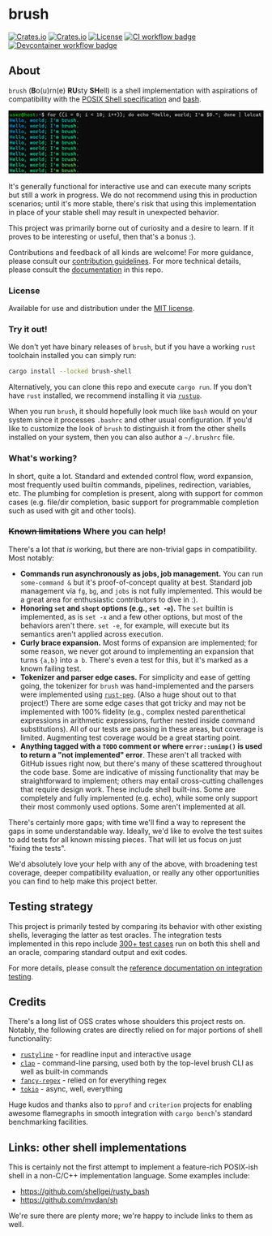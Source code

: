 # brush

[![Crates.io](https://img.shields.io/crates/v/brush-shell?style=flat-square)](https://crates.io/crates/brush-shell)
[![Crates.io](https://img.shields.io/crates/d/brush-shell?style=flat-square)](https://crates.io/crates/brush-shell)
[![License](https://img.shields.io/badge/license-MIT-blue?style=flat-square)](LICENSE)
[![CI workflow badge](https://github.com/reubeno/brush/actions/workflows/ci.yaml/badge.svg)](https://github.com/reubeno/brush/actions/workflows/ci.yaml)
[![Devcontainer workflow badge](https://github.com/reubeno/brush/actions/workflows/devcontainer.yaml/badge.svg)](https://github.com/reubeno/brush/actions/workflows/devcontainer.yaml)

## About

`brush` (**B**o(u)rn(e) **RU**sty **SH**ell) is a shell implementation with aspirations of compatibility with the [POSIX Shell specification](https://pubs.opengroup.org/onlinepubs/9699919799/utilities/V3_chap02.html) and [bash](https://www.gnu.org/software/bash/).

![screenshot](./docs/extras/brush-screenshot.png)

It's generally functional for interactive use and can execute many scripts but still a work in progress. We do not recommend using this in production scenarios; until it's more stable, there's risk that using this implementation in place of your stable shell may result in unexpected behavior.

This project was primarily borne out of curiosity and a desire to learn. If it proves to be interesting or useful, then that's a bonus :).

Contributions and feedback of all kinds are welcome! For more guidance, please consult our [contribution guidelines](CONTRIBUTING.md). For more technical details, please consult the [documentation](docs/README.md) in this repo.

### License

Available for use and distribution under the [MIT license](LICENSE).

### Try it out!

We don't yet have binary releases of `brush`, but if you have a working `rust` toolchain installed you can simply run:

```bash
cargo install --locked brush-shell
```

Alternatively, you can clone this repo and execute `cargo run`. If you don't have `rust` installed, we recommend installing it via [`rustup`](https://rustup.rs/).

When you run `brush`, it should hopefully look much like `bash` would on your system since it processes `.bashrc` and other usual configuration. If you'd like to customize the look of `brush` to distinguish it from the other shells installed on your system, then you can also author a `~/.brushrc` file.

### What's working?

In short, quite a lot. Standard and extended control flow, word expansion, most frequently used builtin commands, pipelines, redirection, variables, etc. The plumbing for completion is present, along with support for common cases (e.g. file/dir completion, basic support for programmable completion such as used with git and other tools). 

### <strike>Known limitations</strike> Where you can help!

There's a lot that *is* working, but there are non-trivial gaps in compatibility. Most notably:

* **Commands run asynchronously as jobs, job management.**
  You can run `some-command &` but it's proof-of-concept quality at best. Standard job management via `fg`, `bg`, and `jobs` is not fully implemented. This would be a great area for enthusiastic contributors to dive in :).
* **Honoring `set` and `shopt` options (e.g., `set -e`).**
  The `set` builtin is implemented, as is `set -x` and a few other options, but most of the behaviors aren't there. `set -e`, for example, will execute but its semantics aren't applied across execution.
* **Curly brace expansion.**
  Most forms of expansion are implemented; for some reason, we never got around to implementing an expansion that turns `{a,b}` into `a b`. There's even a test for this, but it's marked as a known failing test.
* **Tokenizer and parser edge cases.**
  For simplicity and ease of getting going, the tokenizer for `brush` was hand-implemented and the parsers were implemented using [`rust-peg`](https://github.com/kevinmehall/rust-peg). (Also a huge shout out to that project!) There are some edge cases that got tricky and may not be implemented with 100% fidelity (e.g., complex nested parenthetical expressions in arithmetic expressions, further nested inside command substitutions). All of our tests are passing in these areas, but coverage is limited. Augmenting test coverage would be a great starting point.
* **Anything tagged with a `TODO` comment or where `error::unimp()` is used to return a "not implemented" error**.
  These aren't all tracked with GitHub issues right now, but there's many of these scattered throughout the code base. Some are indicative of missing functionality that may be straightforward to implement; others may entail cross-cutting challenges that require design work. These include shell built-ins. Some are completely and fully implemented (e.g. echo), while some only support their most commonly used options. Some aren't implemented at all.

There's certainly more gaps; with time we'll find a way to represent the gaps in some understandable way. Ideally, we'd like to evolve the test suites to add tests for all known missing pieces. That will let us focus on just "fixing the tests". 

We'd absolutely love your help with any of the above, with broadening test coverage, deeper compatibility evaluation, or really any other opportunities you can find to help make this project better.

## Testing strategy

This project is primarily tested by comparing its behavior with other existing shells, leveraging the latter as test oracles. The integration tests implemented in this repo include [300+ test cases](brush-shell/tests/cases) run on both this shell and an oracle, comparing standard output and exit codes.

For more details, please consult the [reference documentation on integration testing](docs/reference/integration-testing.md).

## Credits

There's a long list of OSS crates whose shoulders this project rests on. Notably, the following crates are directly relied on for major portions of shell functionality:

* [`rustyline`](https://github.com/kkawakam/rustyline) - for readline input and interactive usage
* [`clap`]() - command-line parsing, used both by the top-level brush CLI as well as built-in commands
* [`fancy-regex`]() - relied on for everything regex
* [`tokio`]() - async, well, everything

Huge kudos and thanks also to `pprof` and `criterion` projects for enabling awesome flamegraphs in smooth integration with `cargo bench`'s standard benchmarking facilities.

## Links: other shell implementations

This is certainly not the first attempt to implement a feature-rich POSIX-ish shell in a non-C/C++ implementation language. Some examples include:

* https://github.com/shellgei/rusty_bash
* https://github.com/mvdan/sh

We're sure there are plenty more; we're happy to include links to them as well.
